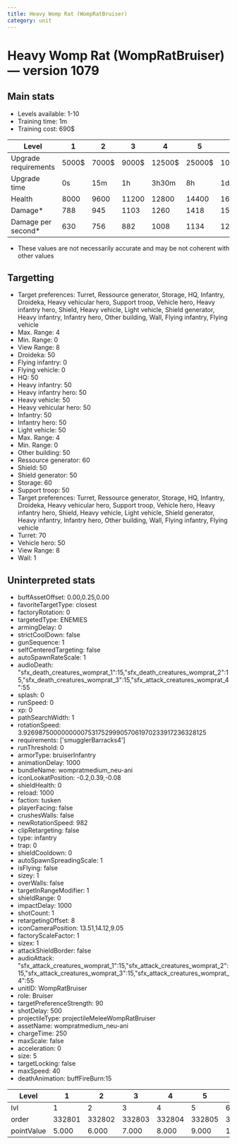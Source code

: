 ```yaml
---
title: Heavy Womp Rat (WompRatBruiser)
category: unit
---
```


# Heavy Womp Rat (WompRatBruiser) — version 1079

## Main stats

  * Levels available: 1-10
  * Training time: 1m
  * Training cost: 690$

|Level               |1    |2    |3    |4     |5     |6      |7      |8      |9       |10      |
|--------------------|-----|-----|-----|------|------|-------|-------|-------|--------|--------|
|Upgrade requirements|5000$|7000$|9000$|12500$|25000$|100000$|160000$|320000$|1000000$|1750000$|
|Upgrade time        |0s   |15m  |1h   |3h30m |8h    |1d     |2d     |3d12h  |5d      |1w1d    |
|Health              |8000 |9600 |11200|12800 |14400 |16000  |17600  |19200  |20800   |24000   |
|Damage*             |788  |945  |1103 |1260  |1418  |1575   |1733   |1890   |2048    |2363    |
|Damage per second*  |630  |756  |882  |1008  |1134  |1260   |1386   |1512   |1638    |1890    |

* These values are not necessarily accurate and may be not coherent with other values

## Targetting

  * Target preferences: Turret, Ressource generator, Storage, HQ, Infantry, Droideka, Heavy vehicular hero, Support troop, Vehicle hero, Heavy infantry hero, Shield, Heavy vehicle, Light vehicle, Shield generator, Heavy infantry, Infantry hero, Other building, Wall, Flying infantry, Flying vehicle
  * Max. Range: 4
  * Min. Range: 0
  * View Range: 8
  * Droideka: 50
  * Flying infantry: 0
  * Flying vehicle: 0
  * HQ: 50
  * Heavy infantry: 50
  * Heavy infantry hero: 50
  * Heavy vehicle: 50
  * Heavy vehicular hero: 50
  * Infantry: 50
  * Infantry hero: 50
  * Light vehicle: 50
  * Max. Range: 4
  * Min. Range: 0
  * Other building: 50
  * Ressource generator: 60
  * Shield: 50
  * Shield generator: 50
  * Storage: 60
  * Support troop: 50
  * Target preferences: Turret, Ressource generator, Storage, HQ, Infantry, Droideka, Heavy vehicular hero, Support troop, Vehicle hero, Heavy infantry hero, Shield, Heavy vehicle, Light vehicle, Shield generator, Heavy infantry, Infantry hero, Other building, Wall, Flying infantry, Flying vehicle
  * Turret: 70
  * Vehicle hero: 50
  * View Range: 8
  * Wall: 1

## Uninterpreted stats

  * buffAssetOffset: 0.00,0.25,0.00
  * favoriteTargetType: closest
  * factoryRotation: 0
  * targetedType: ENEMIES
  * armingDelay: 0
  * strictCoolDown: false
  * gunSequence: 1
  * selfCenteredTargeting: false
  * autoSpawnRateScale: 1
  * audioDeath: "sfx_death_creatures_womprat_1":15,"sfx_death_creatures_womprat_2":15,"sfx_death_creatures_womprat_3":15,"sfx_attack_creatures_womprat_4":55
  * splash: 0
  * runSpeed: 0
  * xp: 0
  * pathSearchWidth: 1
  * rotationSpeed: 3.92698750000000007531752999057061970233917236328125
  * requirements: ['smugglerBarracks4']
  * runThreshold: 0
  * armorType: bruiserInfantry
  * animationDelay: 1000
  * bundleName: wompratmedium_neu-ani
  * iconLookatPosition: -0.2,0.39,-0.08
  * shieldHealth: 0
  * reload: 1000
  * faction: tusken
  * playerFacing: false
  * crushesWalls: false
  * newRotationSpeed: 982
  * clipRetargeting: false
  * type: infantry
  * trap: 0
  * shieldCooldown: 0
  * autoSpawnSpreadingScale: 1
  * isFlying: false
  * sizey: 1
  * overWalls: false
  * targetInRangeModifier: 1
  * shieldRange: 0
  * impactDelay: 1000
  * shotCount: 1
  * retargetingOffset: 8
  * iconCameraPosition: 13.51,14.12,9.05
  * factoryScaleFactor: 1
  * sizex: 1
  * attackShieldBorder: false
  * audioAttack: "sfx_attack_creatures_womprat_1":15,"sfx_attack_creatures_womprat_2":15,"sfx_attack_creatures_womprat_3":15,"sfx_attack_creatures_womprat_4":55
  * unitID: WompRatBruiser
  * role: Bruiser
  * targetPreferenceStrength: 90
  * shotDelay: 500
  * projectileType: projectileMeleeWompRatBruiser
  * assetName: wompratmedium_neu-ani
  * chargeTime: 250
  * maxScale: false
  * acceleration: 0
  * size: 5
  * targetLocking: false
  * maxSpeed: 40
  * deathAnimation: buffFireBurn:15

|Level     |1     |2     |3     |4     |5     |6     |7     |8     |9     |10    |
|----------|------|------|------|------|------|------|------|------|------|------|
|lvl       |1     |2     |3     |4     |5     |6     |7     |8     |9     |10    |
|order     |332801|332802|332803|332804|332805|332806|332807|332808|332809|332810|
|pointValue|5.000 |6.000 |7.000 |8.000 |9.000 |10.000|11.000|12.000|13.000|15.000|

